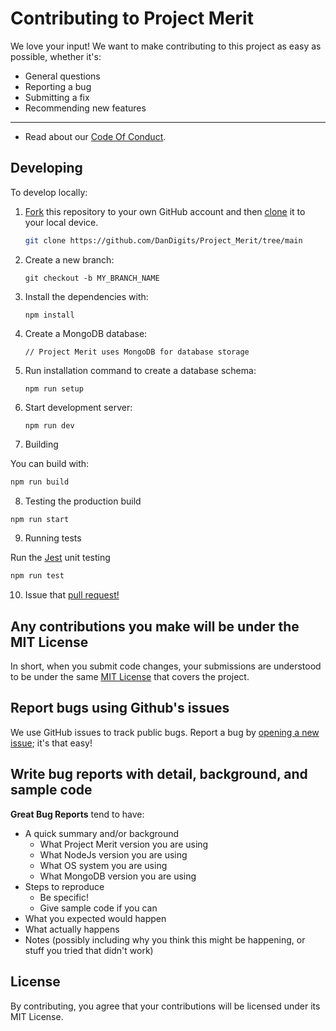 # Contributing to Project Merit

We love your input! We want to make contributing to this project as easy as possible, whether it's:

- General questions
- Reporting a bug
- Submitting a fix
- Recommending new features

---

- Read about our [Code Of Conduct](https://github.com/evershopcommerce/evershop/blob/main/CODE_OF_CONDUCT.md).

## Developing

To develop locally:

1. [Fork](https://help.github.com/articles/fork-a-repo/) this repository to your
   own GitHub account and then
   [clone](https://help.github.com/articles/cloning-a-repository/) it to your local device.

   ```sh
   git clone https://github.com/DanDigits/Project_Merit/tree/main
   ```

2. Create a new branch:
   ```
   git checkout -b MY_BRANCH_NAME
   ```
3. Install the dependencies with:
   ```
   npm install
   ```
4. Create a MongoDB database:
   ```
   // Project Merit uses MongoDB for database storage
   ```
5. Run installation command to create a database schema:
   ```
   npm run setup
   ```
6. Start development server:
   ```
   npm run dev
   ```
7. Building

You can build with:

```bash
npm run build
```

8. Testing the production build
```bash
npm run start
```

9. Running tests

Run the [Jest](https://jestjs.io/) unit testing
```sh
npm run test
```
10. Issue that [pull request!](https://github.com/github/docs/blob/main/CONTRIBUTING.md)

## Any contributions you make will be under the MIT License
In short, when you submit code changes, your submissions are understood to be under the same [MIT License](https://github.com/DanDigits/Project_Merit/blob/f88421459e0c64bb7acfab2ec7cf9868f19280ee/READMEObjects/MIT-License.txt) that covers the project. 

## Report bugs using Github's issues
We use GitHub issues to track public bugs. Report a bug by [opening a new issue](https://github.com/DanDigits/Project_Merit/issues); it's that easy!

## Write bug reports with detail, background, and sample code
**Great Bug Reports** tend to have:

- A quick summary and/or background
  - What Project Merit version you are using
  - What NodeJs version you are using
  - What OS system you are using
  - What MongoDB version you are using
- Steps to reproduce
  - Be specific!
  - Give sample code if you can
- What you expected would happen
- What actually happens
- Notes (possibly including why you think this might be happening, or stuff you tried that didn't work)

## License
By contributing, you agree that your contributions will be licensed under its MIT License.
